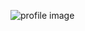 ![profile image](https://avatars.githubusercontent.com/u/79382650?s=400&u=52cdebb3fb51b0054ebce7b49ef29a9e54d73287&v=4)
